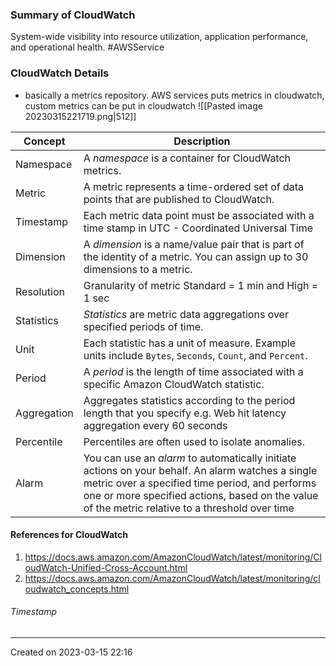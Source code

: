 ### Summary of CloudWatch
System-wide visibility into resource utilization, application performance, and operational health.
#AWSService 
### CloudWatch Details
- basically a metrics repository. AWS services puts metrics in cloudwatch, custom metrics can be put in cloudwatch
![[Pasted image 20230315221719.png|512]]

| Concept     | Description                                                                                                                  |
| ----------- | ---------------------------------------------------------------------------------------------------------------------------- |
| Namespace   | A _namespace_ is a container for CloudWatch metrics.                                                                         |
| Metric      | A metric represents a time-ordered set of data points that are published to CloudWatch.                                      |
| Timestamp   | Each metric data point must be associated with a time stamp in UTC - Coordinated Universal Time                              |
| Dimension   | A _dimension_ is a name/value pair that is part of the identity of a metric. You can assign up to 30 dimensions to a metric. |
| Resolution  | Granularity of metric Standard = 1 min and High = 1 sec                                                                      |
| Statistics  | _Statistics_ are metric data aggregations over specified periods of time.                                                    |
| Unit        | Each statistic has a unit of measure. Example units include `Bytes`, `Seconds`, `Count`, and `Percent`.                      |
| Period      | A _period_ is the length of time associated with a specific Amazon CloudWatch statistic.                                     |
| Aggregation | Aggregates statistics according to the period length that you specify e.g. Web hit latency aggregation every 60 seconds      |
| Percentile  | Percentiles are often used to isolate anomalies.                                                                             |
| Alarm       | You can use an _alarm_ to automatically initiate actions on your behalf. An alarm watches a single metric over a specified time period, and performs one or more specified actions, based on the value of the metric relative to a threshold over time                                                                                                                             |
#### References for CloudWatch
1.  https://docs.aws.amazon.com/AmazonCloudWatch/latest/monitoring/CloudWatch-Unified-Cross-Account.html
2. https://docs.aws.amazon.com/AmazonCloudWatch/latest/monitoring/cloudwatch_concepts.html
###### Timestamp
---
Created on 2023-03-15 22:16